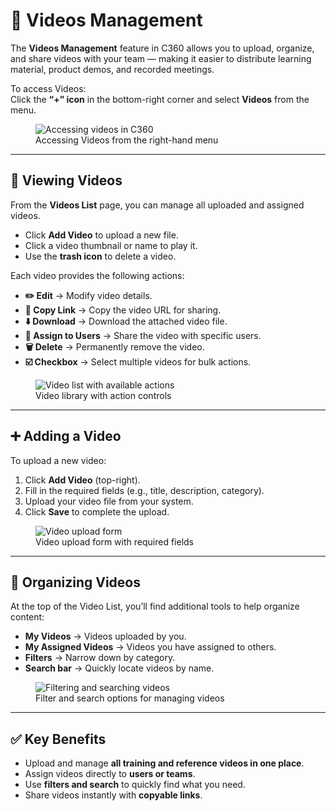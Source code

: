 # 🎥 Videos Management

The **Videos Management** feature in C360 allows you to upload, organize, and share videos with your team — making it easier to distribute learning material, product demos, and recorded meetings.

To access Videos:  
Click the **“+” icon** in the bottom-right corner and select **Videos** from the menu.

<figure>
  <img src="/media/shortcut/video/video-navigation.png" alt="Accessing videos in C360" />
  <figcaption>Accessing Videos from the right-hand menu</figcaption>
</figure>

---

## 📂 Viewing Videos

From the **Videos List** page, you can manage all uploaded and assigned videos.

- Click **Add Video** to upload a new file.
- Click a video thumbnail or name to play it.
- Use the **trash icon** to delete a video.

Each video provides the following actions:

- **✏️ Edit** → Modify video details.
- **🔗 Copy Link** → Copy the video URL for sharing.
- **⬇️  Download** → Download the attached video file.
- **👥 Assign to Users** → Share the video with specific users.
- **🗑️ Delete** → Permanently remove the video.
- **☑️ Checkbox** → Select multiple videos for bulk actions.

<figure>
  <img src="/media/shortcut/video/video-list.png" alt="Video list with available actions" />
  <figcaption>Video library with action controls</figcaption>
</figure>

---

## ➕ Adding a Video

To upload a new video:

1. Click **Add Video** (top-right).
2. Fill in the required fields (e.g., title, description, category).
3. Upload your video file from your system.
4. Click **Save** to complete the upload.

<figure>
  <img src="/media/shortcut/video/video-add.png" alt="Video upload form" />
  <figcaption>Video upload form with required fields</figcaption>
</figure>

---

## 🔎 Organizing Videos

At the top of the Video List, you’ll find additional tools to help organize content:

- **My Videos** → Videos uploaded by you.
- **My Assigned Videos** → Videos you have assigned to others.
- **Filters** → Narrow down by category.
- **Search bar** → Quickly locate videos by name.

<figure>
  <img src="/media/shortcut/video/video-filter.png" alt="Filtering and searching videos" />
  <figcaption>Filter and search options for managing videos</figcaption>
</figure>

---

## ✅ Key Benefits

- Upload and manage **all training and reference videos in one place**.
- Assign videos directly to **users or teams**.
- Use **filters and search** to quickly find what you need.
- Share videos instantly with **copyable links**.
